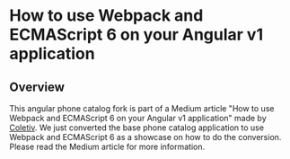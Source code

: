 # How to use Webpack and ECMAScript 6 on your Angular v1 application


## Overview

This angular phone catalog fork is part of a Medium article "How to use Webpack and ECMAScript 6 on your Angular v1 application" made by [Coletiv](https://coletiv.co).
We just converted the base phone catalog application to use Webpack and ECMAScript 6 as a showcase on how to do the conversion. 
Please read the Medium article for more information.
